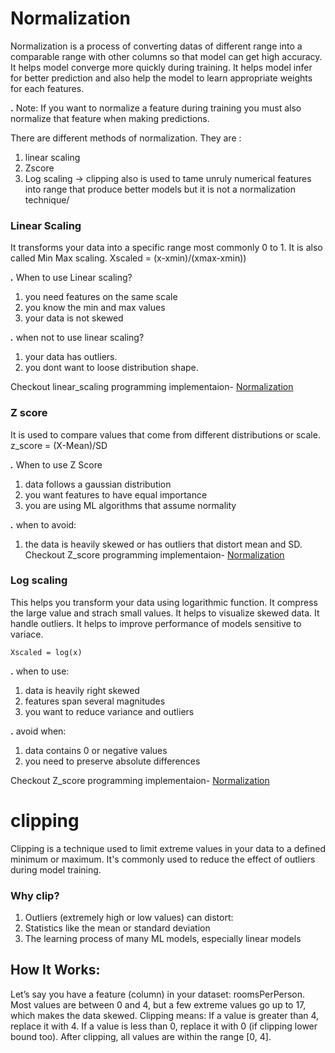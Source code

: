 # Normalization
Normalization is a process of converting datas of different range into a comparable range with other columns so that model can get high accuracy. It helps model converge more quickly during training. It helps model infer for better prediction and also help the model to learn appropriate weights for each features.

**.** Note: If you want to normalize a feature during training you must also normalize that feature when making predictions.

There are different methods of normalization. They are :
1. linear scaling
2. Zscore
3. Log scaling
-> clipping also is used to tame unruly numerical features into range that produce better models but it is not a normalization technique/

### Linear Scaling
It transforms your data into a specific range most commonly 0 to 1. It is also called Min Max scaling. Xscaled = (x-xmin)/(xmax-xmin))

***.*** When to use Linear scaling?
1. you need features on the same scale
2. you know the min and max values
3. your data is not skewed

***.*** when not to use linear scaling? 
1. your data has outliers.
2. you dont want to loose distribution shape.

Checkout linear_scaling programming implementaion- [Normalization](/WorkingWithNumericalData/code/Normalization.ipynb)

### Z score
It is used to compare values that come from different distributions or scale.
z_score = (X-Mean)/SD

***.*** When to use Z Score
1. data follows a gaussian distribution
2. you want features to have equal importance
3. you are using ML algorithms that assume normality

***.*** when to avoid:
1. the data is heavily skewed or has outliers that distort mean and SD.
Checkout Z_score programming implementaion- [Normalization](/WorkingWithNumericalData/code/Normalization.ipynb)



### Log scaling
This helps you transform your data using logarithmic function. It compress the large value and strach small values. It helps to visualize skewed data. It handle outliers. It helps to improve performance of models sensitive to variace.

    Xscaled = log(x)
**.** when to use:
1. data is heavily right skewed
2. features span several magnitudes
3. you want to reduce variance and outliers

**.** avoid when:
1. data contains 0 or negative values
2. you need to preserve absolute differences

Checkout Z_score programming implementaion- [Normalization](/WorkingWithNumericalData/code/Normalization.ipynb)




# clipping
Clipping is a technique used to limit extreme values in your data to a defined minimum or maximum. It's commonly used to reduce the effect of outliers during model training.

### Why clip?
1. Outliers (extremely high or low values) can distort:
2. Statistics like the mean or standard deviation
3. The learning process of many ML models, especially linear models

## How It Works:
Let’s say you have a feature (column) in your dataset: roomsPerPerson.
Most values are between 0 and 4, but a few extreme values go up to 17, which makes the data skewed.
Clipping means:
If a value is greater than 4, replace it with 4.
If a value is less than 0, replace it with 0 (if clipping lower bound too).
 After clipping, all values are within the range [0, 4].
